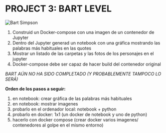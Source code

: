 # PROJECT 3: BART LEVEL

![Bart Simpson](https://upload.wikimedia.org/wikipedia/en/thumb/a/aa/Bart_Simpson_200px.png/170px-Bart_Simpson_200px.png)

1. Construid un Docker-compose con una imagen de un contenedor de Jupyter
2. Dentro del Jupyter generad un notebook con una gráfica mostrando las
palabras más habituales en las quotes
3. Mostrar un listado de las carpetas y las fotos de los personajes en el jupyter
4. Docker-compose debe ser capaz de hacer build del contenedor original

*BART AÚN NO HA SIDO COMPLETADO (Y PROBABLEMENTE TAMPOCO LO SERÁ)*

**Orden de los pasos a seguir:**
1. en notebook: crear gráfica de las palabras más habituales
2. en notebook: mostrar imagenes
3. probarlo en el ordenador local: notebook + python
4. probarlo en docker: 1x1 (un docker de notebook y uno de python)
5. hacerlo con docker compose (crear docker varios imagenes/ contenedores al golpe en el mismo entorno)